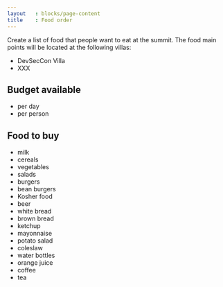 ```yaml
---
layout   : blocks/page-content
title    : Food order
---
```


Create a list of food that people want to eat at the summit.
The food main points will be located at the following villas:
  - DevSecCon Villa
  - XXX

## Budget available

- per day
- per person

## Food to buy

- milk
- cereals
- vegetables
- salads
- burgers
- bean burgers
- Kosher food
- beer
- white bread
- brown bread
- ketchup
- mayonnaise
- potato salad
- coleslaw
- water bottles
- orange juice
- coffee
- tea


